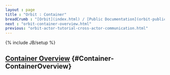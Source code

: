 ```yaml
---
layout : page
title : "Orbit : Container"
breadCrumb : "[Orbit](index.html) / [Public Documentation](orbit-public-documentation.html)"
next : "orbit-container-overview.html"
previous: "orbit-actor-tutorial-cross-actor-communication.html"
---
```

{% include JB/setup %}

[Container Overview](orbit-container-overview.html) {#Container-ContainerOverview}
----------


